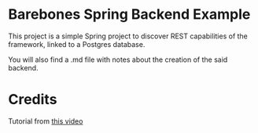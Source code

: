 # Barebones Spring Backend Example
This project is a simple Spring project to discover REST capabilities
of the framework, linked to a Postgres database.

You will also find a .md file with notes about the creation of the said backend.

# Credits 
Tutorial from [this video](https://www.youtube.com/watch?v=O_XL9oQ1_To&list=PLhWEyz7wNmv9x9GVobQETI6t-M3LEnEq5&index=43)
